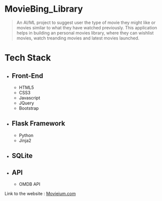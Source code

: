 # MovieBing_Library
> An AI/ML project to suggest user the type of movie they might like or movies similar to what they have watched previously.
This application helps in building an personal movies library, where they can wishlist movies, watch treanding movies and
latest movies launched.

# **Tech Stack**
- ## Front-End
  - HTML5
  - CSS3
  - Javascript
  - JQuery
  - Bootstrap
- ## Flask Framework
  - Python
  - Jinja2
- ## SQLite
- ## API
  - OMDB API

Link to the website : [Movieium.com](https://movieium.herokuapp.com)
